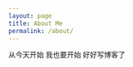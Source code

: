 ```yaml
---
layout: page
title: About Me
permalink: /about/
---
```


从今天开始 我也要开始 好好写博客了



[^1]:a blogging platform that natively supports Jupyter notebooks in addition to other formats.
